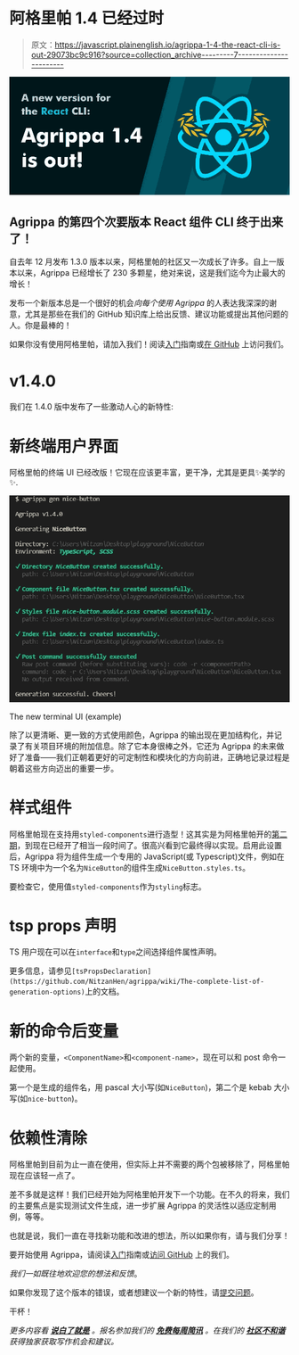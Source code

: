 # 阿格里帕 1.4 已经过时

> 原文：<https://javascript.plainenglish.io/agrippa-1-4-the-react-cli-is-out-29073bc9c916?source=collection_archive---------7----------------------->

![](img/0905b28c8d4f5794b0f2a4895d4f037a.png)

## Agrippa 的第四个次要版本 React 组件 CLI 终于出来了！

自去年 12 月发布 1.3.0 版本以来，阿格里帕的社区又一次成长了许多。自上一版本以来，Agrippa 已经增长了 230 多颗星，绝对来说，这是我们迄今为止最大的增长！

发布一个新版本总是一个很好的机会*向每个使用 Agrippa* 的人表达我深深的谢意，尤其是那些在我们的 GitHub 知识库上给出反馈、建议功能或提出其他问题的人。你是最棒的！

如果你没有使用阿格里帕，请加入我们！阅读[入门](https://dev.to/nitzanhen/getting-started-with-agrippa-the-react-cli-24i8)指南或[在 GitHub](https://github.com/NitzanHen/agrippa) 上访问我们。

# v1.4.0

我们在 1.4.0 版中发布了一些激动人心的新特性:

# 新终端用户界面

阿格里帕的终端 UI 已经改版！它现在应该更丰富，更干净，尤其是更具✨美学的✨.

![](img/267321d8a2e9eeaed6bd92d7cec807c6.png)

The new terminal UI (example)

除了以更清晰、更一致的方式使用颜色，Agrippa 的输出现在更加结构化，并记录了有关项目环境的附加信息。除了它本身很棒之外，它还为 Agrippa 的未来做好了准备——我们正朝着更好的可定制性和模块化的方向前进，正确地记录过程是朝着这些方向迈出的重要一步。

# 样式组件

阿格里帕现在支持用`styled-components`进行造型！这其实是为阿格里帕开的[第二期](https://github.com/NitzanHen/agrippa/issues/2)，到现在已经开了相当一段时间了。很高兴看到它最终得以实现。启用此设置后，Agrippa 将为组件生成一个专用的 JavaScript(或 Typescript)文件，例如在 TS 环境中为一个名为`NiceButton`的组件生成`NiceButton.styles.ts`。

要检查它，使用值`styled-components`作为`styling`标志。

# tsp props 声明

TS 用户现在可以在`interface`和`type`之间选择组件属性声明。

更多信息，请参见`[tsPropsDeclaration](https://github.com/NitzanHen/agrippa/wiki/The-complete-list-of-generation-options)`上的文档。

# 新的命令后变量

两个新的变量，`<ComponentName>`和`<component-name>`，现在可以和 post 命令一起使用。

第一个是生成的组件名，用 pascal 大小写(如`NiceButton`)，第二个是 kebab 大小写(如`nice-button`)。

# 依赖性清除

阿格里帕到目前为止一直在使用，但实际上并不需要的两个包被移除了，阿格里帕现在应该轻一点了。

差不多就是这样！我们已经开始为阿格里帕开发下一个功能。在不久的将来，我们的主要焦点是实现测试文件生成，进一步扩展 Agrippa 的灵活性以适应定制用例，等等。

也就是说，我们一直在寻找新功能和改进的想法，所以如果你有，请与我们分享！

要开始使用 Agrippa，请阅读[入门](https://dev.to/nitzanhen/getting-started-with-agrippa-the-react-cli-24i8)指南或[访问 GitHub](https://github.com/NitzanHen/agrippa) 上的我们。

*我们一如既往地欢迎您的想法和反馈*。

如果你发现了这个版本的错误，或者想建议一个新的特性，请[提交问题](https://github.com/NitzanHen/agrippa/issues)。

干杯！

*更多内容看* [***说白了就是***](http://plainenglish.io/) *。报名参加我们的* [***免费每周简讯***](http://newsletter.plainenglish.io/) *。在我们的* [***社区不和谐***](https://discord.gg/GtDtUAvyhW) *获得独家获取写作机会和建议。*